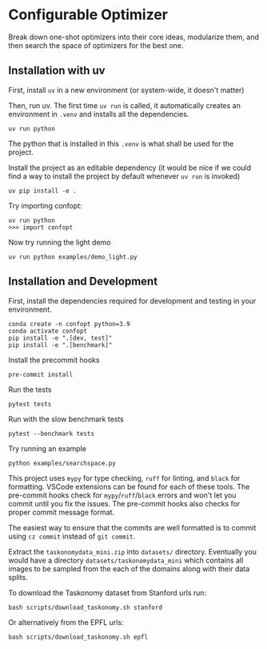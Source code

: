 # Configurable Optimizer

Break down one-shot optimizers into their core ideas, modularize them, and then search the space of optimizers for the best one.

## Installation with uv
First, install `uv` in a new environment (or system-wide, it doesn't matter)

Then, run uv. The first time `uv run` is called, it automatically creates an environment in `.venv` and installs all the dependencies.
```
uv run python
```

The python that is installed in this `.venv` is what shall be used for the project.

Install the project as an editable dependency (it would be nice if we could find a way to install the project by default whenever `uv run` is invoked)
```
uv pip install -e .
```

Try importing confopt:
```
uv run python
>>> import confopt
```

Now try running the light demo
```
uv run python examples/demo_light.py
```

## Installation and Development
First, install the dependencies required for development and testing in your environment.

```
conda create -n confopt python=3.9
conda activate confopt
pip install -e ".[dev, test]"
pip install -e ".[benchmark]"
```

Install the precommit hooks
```
pre-commit install
```

Run the tests
```
pytest tests
```

Run with the slow benchmark tests
```
pytest --benchmark tests
```

Try running an example
```
python examples/searchspace.py
```

This project uses `mypy` for type checking, `ruff` for linting, and `black` for formatting. VSCode extensions can be found for each of these tools. The pre-commit hooks check for `mypy`/`ruff`/`black` errors and won't let you commit until you fix the issues. The pre-commit hooks also checks for proper commit message format.

The easiest way to ensure that the commits are well formatted is to commit using `cz commit` instead of `git commit`.

Extract the ```taskonomydata_mini.zip``` into ```datasets/``` directory. Eventually you would have a directory ```datasets/taskonomydata_mini``` which contains all images to be sampled from the each of the domains along with their data splits.

To download the Taskonomy dataset from Stanford urls run:
```
bash scripts/download_taskonomy.sh stanford
```
Or alternatively from the EPFL urls:
```
bash scripts/download_taskonomy.sh epfl
```